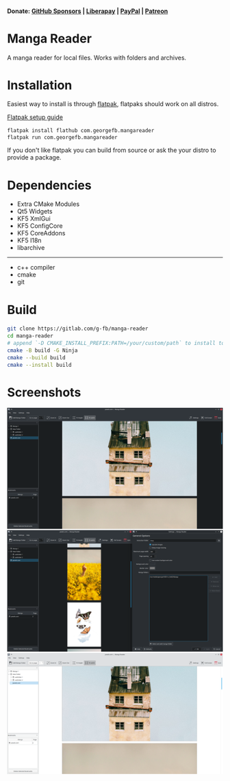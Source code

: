 #### Donate: [GitHub Sponsors](https://github.com/sponsors/g-fb) | [Liberapay](https://liberapay.com/gfb/) | [PayPal](https://paypal.me/georgefloreabanus) | [Patreon](https://www.patreon.com/georgefb)

# Manga Reader

A manga reader for local files. Works with folders and archives.

# Installation

Easiest way to install is through [flatpak](https://flathub.org/apps/details/com.georgefb.mangareader), flatpaks should work on all distros.

[Flatpak setup guide](https://flatpak.org/setup/)
```
flatpak install flathub com.georgefb.mangareader
flatpak run com.georgefb.mangareader
```

If you don't like flatpak you can build from source or ask the your distro to provide a package.

# Dependencies

- Extra CMake Modules
- Qt5 Widgets
- KF5 XmlGui
- KF5 ConfigCore
- KF5 CoreAddons
- KF5 I18n
- libarchive

---------------------------------

- c++ compiler
- cmake
- git

# Build

```bash
git clone https://gitlab.com/g-fb/manga-reader
cd manga-reader
# append `-D CMAKE_INSTALL_PREFIX:PATH=/your/custom/path` to install to a custom location
cmake -B build -G Ninja
cmake --build build
cmake --install build
```

# Screenshots

![Manga Reader main window](data/images/manga-reader--dark.png)
![Manga Reader settings dialog](data/images/manga-reader--main-window-and-settings.png)
![Manga Reader with images](data/images/manga-reader--light.png)
